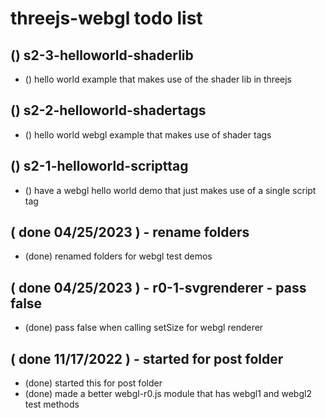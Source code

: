 # threejs-webgl todo list

## () s2-3-helloworld-shaderlib
* () hello world example that makes use of the shader lib in threejs

## () s2-2-helloworld-shadertags
* () hello world webgl example that makes use of shader tags

## () s2-1-helloworld-scripttag
* () have a webgl hello world demo that just makes use of a single script tag

## ( done 04/25/2023 ) - rename folders
* (done) renamed folders for webgl test demos

## ( done 04/25/2023 ) - r0-1-svgrenderer - pass false 
* (done) pass false when calling setSize for webgl renderer

## ( done 11/17/2022 ) - started for post folder
* (done) started this for post folder
* (done) made a better webgl-r0.js module that has webgl1 and webgl2 test methods
 